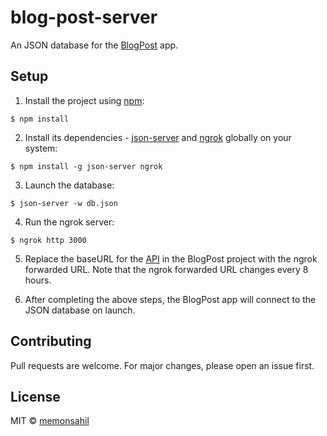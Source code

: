 # blog-post-server

An JSON database for the [BlogPost](https://github.com/memonsahil/BlogPost) app.

## Setup

1. Install the project using [npm](https://www.npmjs.com/get-npm):
````
$ npm install
````

2. Install its dependencies - [json-server](https://github.com/typicode/json-server) and [ngrok](https://github.com/bubenshchykov/ngrok) globally on your system:
````
$ npm install -g json-server ngrok
````

3. Launch the database:
````
$ json-server -w db.json
````

4. Run the ngrok server:
````
$ ngrok http 3000
````

5. Replace the baseURL for the [API](https://github.com/memonsahil/BlogPost/blob/master/src/api/jsonServer.js) in the BlogPost project with the ngrok forwarded URL. Note that the ngrok forwarded URL changes every 8 hours.

6. After completing the above steps, the BlogPost app will connect to the JSON database on launch.

## Contributing
Pull requests are welcome. For major changes, please open an issue first.

## License
MIT &copy; [memonsahil](https://github.com/memonsahil)
